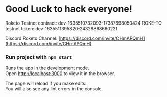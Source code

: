 # Good Luck to hack everyone!
Roketo Testnet contract: dev-1635510732093-17387698050424
ROKE-TO testnet token: dev-1635511395820-24328868660221

Discord Roketo Channel: [https://discord.com/invite/CHmAPQmH](https://discord.com/invite/CHmAPQmH)

### Run project with `npm start`
Runs the app in the development mode.\
Open [http://localhost:3000](http://localhost:3000) to view it in the browser.

The page will reload if you make edits.\
You will also see any lint errors in the console.